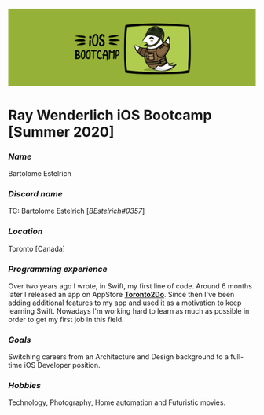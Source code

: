<p align="center">
	<img src="./Assets/Bootcamp.png" alt="App icon"/>
</p>


# Ray Wenderlich iOS Bootcamp \[Summer 2020]

### *Name*
Bartolome Estelrich


### *Discord name*
TC: Bartolome Estelrich \[*BEstelrich#0357*]


### *Location*
Toronto [Canada]


### *Programming experience*
Over two years ago I wrote, in Swift, my first line of code. Around 6 months later I released an app on AppStore [**Toronto2Do**](https://apps.apple.com/app/toronto2do/id1258574300). Since then I've been adding additional features to my app and used it as a motivation to keep learning Swift. Nowadays I'm working hard to learn as much as possible in order to get my first job in this field.


### *Goals*
Switching careers from an Architecture and Design background to a full-time iOS Developer position.


### *Hobbies*
Technology, Photography, Home automation and Futuristic movies. 

